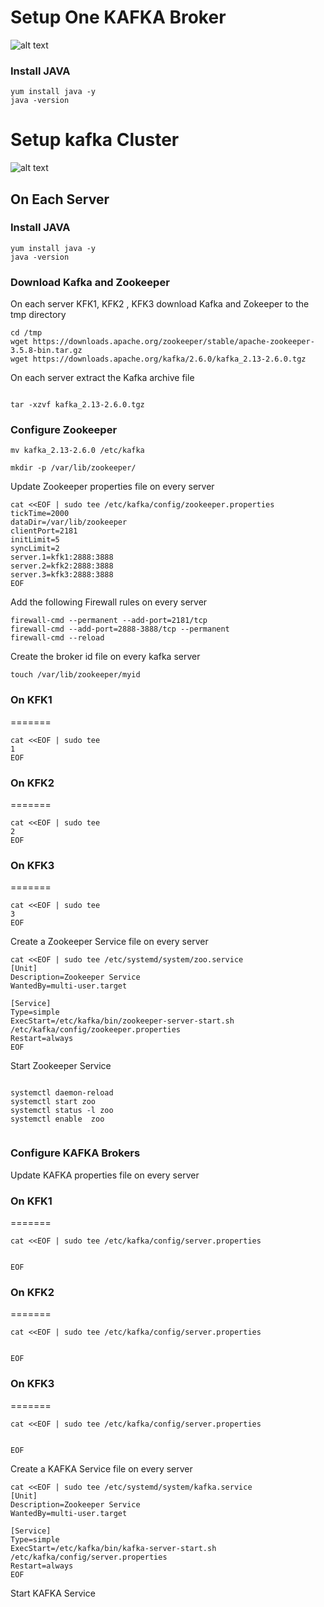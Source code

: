 # Setup One KAFKA Broker

![alt text](https://github.com/allamiro/KAFKA/blob/master/kafka-onebroker.PNG)


### Install JAVA 

```
yum install java -y
java -version
```







# Setup kafka  Cluster 

![alt text](https://github.com/allamiro/KAFKA/blob/master/kafka-cluster.PNG)


## On Each Server

### Install JAVA 

```
yum install java -y
java -version
```

### Download Kafka and Zookeeper

On each server KFK1, KFK2 , KFK3 download Kafka and Zokeeper to the tmp directory 

```
cd /tmp
wget https://downloads.apache.org/zookeeper/stable/apache-zookeeper-3.5.8-bin.tar.gz
wget https://downloads.apache.org/kafka/2.6.0/kafka_2.13-2.6.0.tgz

```

On each server extract the Kafka archive file 

```

tar -xzvf kafka_2.13-2.6.0.tgz

```


### Configure Zookeeper


```
mv kafka_2.13-2.6.0 /etc/kafka

mkdir -p /var/lib/zookeeper/
```

Update Zookeeper properties file on every server

```
cat <<EOF | sudo tee /etc/kafka/config/zookeeper.properties
tickTime=2000
dataDir=/var/lib/zookeeper
clientPort=2181
initLimit=5
syncLimit=2
server.1=kfk1:2888:3888
server.2=kfk2:2888:3888
server.3=kfk3:2888:3888
EOF
```


Add the following Firewall rules on every server 

```
firewall-cmd --permanent --add-port=2181/tcp
firewall-cmd --add-port=2888-3888/tcp --permanent
firewall-cmd --reload
```
Create the broker id file on every kafka server

```
touch /var/lib/zookeeper/myid
```

### On KFK1
=======
```
cat <<EOF | sudo tee
1
EOF
```
### On KFK2
=======
```
cat <<EOF | sudo tee
2
EOF
```
### On KFK3
=======
```
cat <<EOF | sudo tee
3
EOF
```

Create a Zookeeper Service file on every server

```
cat <<EOF | sudo tee /etc/systemd/system/zoo.service
[Unit]
Description=Zookeeper Service
WantedBy=multi-user.target

[Service]
Type=simple
ExecStart=/etc/kafka/bin/zookeeper-server-start.sh /etc/kafka/config/zookeeper.properties
Restart=always
EOF
```


Start Zookeeper Service

```

systemctl daemon-reload
systemctl start zoo
systemctl status -l zoo
systemctl enable  zoo


```
### Configure KAFKA Brokers 


Update KAFKA properties file on every server

### On KFK1
=======

```
cat <<EOF | sudo tee /etc/kafka/config/server.properties


EOF
```



### On KFK2
=======

```
cat <<EOF | sudo tee /etc/kafka/config/server.properties


EOF
```


### On KFK3
=======

```
cat <<EOF | sudo tee /etc/kafka/config/server.properties


EOF
```


Create a KAFKA Service file on every server


```
cat <<EOF | sudo tee /etc/systemd/system/kafka.service
[Unit]
Description=Zookeeper Service
WantedBy=multi-user.target

[Service]
Type=simple
ExecStart=/etc/kafka/bin/kafka-server-start.sh /etc/kafka/config/server.properties
Restart=always
EOF
```



Start KAFKA Service




